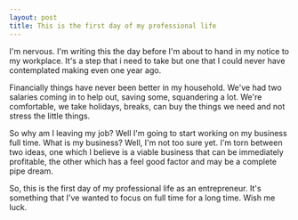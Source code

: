 ```yaml
---
layout: post
title: This is the first day of my professional life
---
```


I'm nervous.  I'm writing this the day before I'm about to hand in my notice to my workplace.  It's a step that i need to take but one that I could never have contemplated making even one year ago.

Financially things have never been better in my household.  We've had two salaries coming in to help out, saving some, squandering a lot.  We're comfortable, we take holidays, breaks, can buy the things we need and not stress the little things.

So why am I leaving my job?  Well I'm going to start working on my business full time.  What is my business? Well, I'm not too sure yet.  I'm torn between two ideas, one which I believe is a viable business that can be immediately profitable, the other which has a feel good factor and may be a complete pipe dream.

So, this is the first day of my professional life as an entrepreneur.  It's something that I've wanted to focus on full time for a long time.  Wish me luck.
